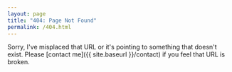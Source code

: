 ```yaml
---
layout: page
title: "404: Page Not Found"
permalink: /404.html
---
```



<i class="fa fa-frown-o" title="Frown"></i>
Sorry, I've misplaced that URL or it's pointing to something that doesn't
exist. Please [contact me]({{ site.baseurl }}/contact) if you feel that URL is
broken.
